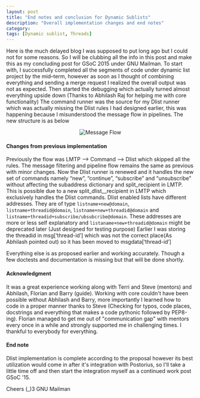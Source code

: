 ```yaml
---
layout: post
title: "End notes and conclusion for Dynamic Sublists"
description: "Overall implementation changes and end notes"
category: 
tags: [Dynamic sublist, Threads]
---
```

Here is the much delayed blog I was supposed to put long ago but I could not for some reasons. So I will be clubbing all the info in this post and make this as my concluding post for GSoC 2015 under GNU Mailman.
To start with, I successfully completed all the segments of code under dynamic list project by the mid–term, however as soon as I thought of combining everything and sending a merge request I realized the overall output was not as expected. Then started the debugging which actually turned almost everything upside down (Thanks to Abhilash Raj for helping me with core functionality)
The command runner was the source for my Dlist runner which was actually missing the Dlist rules I had designed earlier, this was happening because I misunderstood the message flow in pipelines. The new structure is as below

<center>
<img src="assets/images/flow.jpg" alt="Message Flow">
</center>

#### Changes from previous implementation
Previously the flow was LMTP --> Command --> Dlist which skipped all the rules. The message filtering and pipeline flow remains the same as previous with minor changes.
Now the Dlist runner is renewed and it handles the new set of commands namely “new”, “continue”, “subscribe” and “unsubscribe” without affecting the subaddress dictionary and split_recipient  in LMTP. This is possible due to a new split_dlist__recipient in LMTP which exclusively handles the Dlist commands. Dlist enabled lists have different addresses. They are of type `listname+new@domain`, `listname+threadid@domain`, `listname+new+threadid@domain` and `listname+threadid+subscribe/ubsubcribe@domain`. These addresses are more or less self explanatory and  `listaname+new+threadid@domain` might be deprecated later (Just designed for testing purpose)
Earlier I was storing the threadid in msg[‘thread-id’] which was not the correct place(As Abhilash pointed out) so it has been moved to msgdata[‘thread-id’]

Everything else is as proposed earlier and working accurately. Though a few doctests and documentation is missing but that will be done shortly.

#### Acknowledgment

It was a great experience working along with Terri and Steve (mentors) and Abhilash, Florian and Barry (guide). Working with core couldn't have been possible without Abhilash and Barry, more importantly I learned how to code in a proper manner thanks to Steve (Checking for typos, code places, docstrings and everything that makes a code pythonic followed by PEP8-ing). Florian managed to get me out of "communication gap" with mentors every once in a while and strongly supported me in challenging times. I thankful to everybody for everything.

#### End note

Dlist implementation is complete according to the proposal however its best utilization would come in after it's integration with Postorius, so I'll take a little time off and then start the integration myself as a continued work post GSoC '15.

Cheers (_)3 GNU Mailman